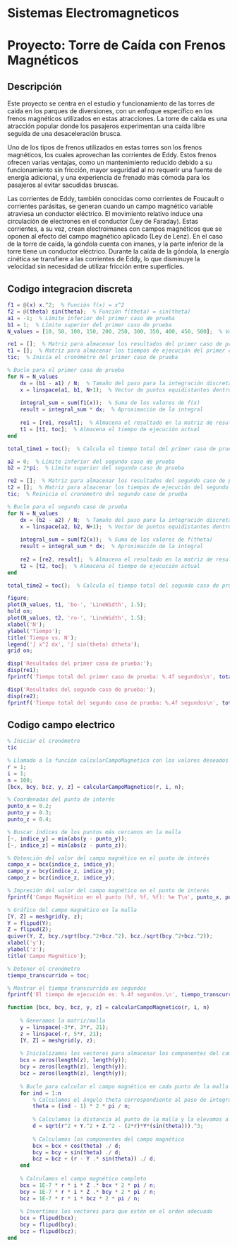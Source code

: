 # Sistemas Electromagneticos

# Proyecto: Torre de Caída con Frenos Magnéticos

## Descripción

Este proyecto se centra en el estudio y funcionamiento de las torres de caída en los parques de diversiones, con un enfoque específico en los frenos magnéticos utilizados en estas atracciones. La torre de caída es una atracción popular donde los pasajeros experimentan una caída libre seguida de una desaceleración brusca.

Uno de los tipos de frenos utilizados en estas torres son los frenos magnéticos, los cuales aprovechan las corrientes de Eddy. Estos frenos ofrecen varias ventajas, como un mantenimiento reducido debido a su funcionamiento sin fricción, mayor seguridad al no requerir una fuente de energía adicional, y una experiencia de frenado más cómoda para los pasajeros al evitar sacudidas bruscas.

Las corrientes de Eddy, también conocidas como corrientes de Foucault o corrientes parásitas, se generan cuando un campo magnético variable atraviesa un conductor eléctrico. El movimiento relativo induce una circulación de electrones en el conductor (Ley de Faraday). Estas corrientes, a su vez, crean electroimanes con campos magnéticos que se oponen al efecto del campo magnético aplicado (Ley de Lenz). En el caso de la torre de caída, la góndola cuenta con imanes, y la parte inferior de la torre tiene un conductor eléctrico. Durante la caída de la góndola, la energía cinética se transfiere a las corrientes de Eddy, lo que disminuye la velocidad sin necesidad de utilizar fricción entre superficies.

## Codigo integracion discreta

``` matlab
f1 = @(x) x.^2;  % Función f(x) = x^2
f2 = @(theta) sin(theta);  % Función f(theta) = sin(theta)
a1 = -1;  % Límite inferior del primer caso de prueba
b1 = 1;  % Límite superior del primer caso de prueba
N_values = [10, 50, 100, 150, 200, 250, 300, 350, 400, 450, 500];  % Valores de N para graficar

re1 = [];  % Matriz para almacenar los resultados del primer caso de prueba
t1 = [];  % Matriz para almacenar los tiempos de ejecución del primer caso de prueba
tic;  % Inicia el cronómetro del primer caso de prueba

% Bucle para el primer caso de prueba
for N = N_values
    dx = (b1 - a1) / N;  % Tamaño del paso para la integración discreta
    x = linspace(a1, b1, N+1);  % Vector de puntos equidistantes dentro del intervalo de integración
    
    integral_sum = sum(f1(x));  % Suma de los valores de f(x)
    result = integral_sum * dx;  % Aproximación de la integral
    
    re1 = [re1, result];  % Almacena el resultado en la matriz de resultados
    t1 = [t1, toc];  % Almacena el tiempo de ejecución actual
end

total_time1 = toc();  % Calcula el tiempo total del primer caso de prueba

a2 = 0;  % Límite inferior del segundo caso de prueba
b2 = 2*pi;  % Límite superior del segundo caso de prueba

re2 = [];  % Matriz para almacenar los resultados del segundo caso de prueba
t2 = [];  % Matriz para almacenar los tiempos de ejecución del segundo caso de prueba
tic;  % Reinicia el cronómetro del segundo caso de prueba

% Bucle para el segundo caso de prueba
for N = N_values
    dx = (b2 - a2) / N;  % Tamaño del paso para la integración discreta
    x = linspace(a2, b2, N+1);  % Vector de puntos equidistantes dentro del intervalo de integración
    
    integral_sum = sum(f2(x));  % Suma de los valores de f(theta)
    result = integral_sum * dx;  % Aproximación de la integral
    
    re2 = [re2, result];  % Almacena el resultado en la matriz de resultados
    t2 = [t2, toc];  % Almacena el tiempo de ejecución actual
end

total_time2 = toc();  % Calcula el tiempo total del segundo caso de prueba

figure;
plot(N_values, t1, 'bo-', 'LineWidth', 1.5);
hold on;
plot(N_values, t2, 'ro-', 'LineWidth', 1.5);
xlabel('N');
ylabel('Tiempo');
title('Tiempo vs. N');
legend('∫ x^2 dx', '∫ sin(theta) dtheta');
grid on;

disp('Resultados del primer caso de prueba:');
disp(re1);
fprintf('Tiempo total del primer caso de prueba: %.4f segundos\n', total_time1);

disp('Resultados del segundo caso de prueba:');
disp(re2);
fprintf('Tiempo total del segundo caso de prueba: %.4f segundos\n', total_time2);
```

## Codigo campo electrico 

``` matlab
% Iniciar el cronómetro
tic

% Llamado a la función calcularCampoMagnetico con los valores deseados
r = 1;
i = 1;
n = 100;
[bcx, bcy, bcz, y, z] = calcularCampoMagnetico(r, i, n);

% Coordenadas del punto de interés
punto_x = 0.2;
punto_y = 0.3;
punto_z = 0.4;

% Buscar índices de los puntos más cercanos en la malla
[~, indice_y] = min(abs(y - punto_y));
[~, indice_z] = min(abs(z - punto_z));

% Obtención del valor del campo magnético en el punto de interés
campo_x = bcx(indice_z, indice_y);
campo_y = bcy(indice_z, indice_y);
campo_z = bcz(indice_z, indice_y);

% Impresión del valor del campo magnético en el punto de interés
fprintf('Campo Magnético en el punto (%f, %f, %f): %e T\n', punto_x, punto_y, punto_z, norm([campo_x, campo_y, campo_z]));

% Gráfico del campo magnético en la malla
[Y, Z] = meshgrid(y, z);
Y = flipud(Y);
Z = flipud(Z);
quiver(Y, Z, bcy./sqrt(bcy.^2+bcz.^2), bcz./sqrt(bcy.^2+bcz.^2));
xlabel('y');
ylabel('z');
title('Campo Magnético');

% Detener el cronómetro
tiempo_transcurrido = toc;

% Mostrar el tiempo transcurrido en segundos
fprintf('El tiempo de ejecución es: %.4f segundos.\n', tiempo_transcurrido);

function [bcx, bcy, bcz, y, z] = calcularCampoMagnetico(r, i, n)
    
    % Generamos la matriz/malla
    y = linspace(-3*r, 3*r, 21);
    z = linspace(-r, 5*r, 21);
    [Y, Z] = meshgrid(y, z);
    
    % Inicializamos los vectores para almacenar los componentes del campo magnético
    bcx = zeros(length(z), length(y));
    bcy = zeros(length(z), length(y));
    bcz = zeros(length(z), length(y));
    
    % Bucle para calcular el campo magnético en cada punto de la malla
    for ind = 1:n
        % Calculamos el ángulo theta correspondiente al paso de integración
        theta = (ind - 1) * 2 * pi / n;
        
        % Calculamos la distancia al punto de la malla y la elevamos a la tercera potencia
        d = sqrt(r^2 + Y.^2 + Z.^2 - (2*r)*Y*(sin(theta))).^3;
        
        % Calculamos los componentes del campo magnético
        bcx = bcx + cos(theta) ./ d;
        bcy = bcy + sin(theta) ./ d;
        bcz = bcz + (r - Y .* sin(theta)) ./ d;
    end
    
    % Calculamos el campo magnético completo
    bcx = 1E-7 * r * i * Z .* bcx * 2 * pi / n;
    bcy = 1E-7 * r * i * Z .* bcy * 2 * pi / n;
    bcz = 1E-7 * r * i * bcz * 2 * pi / n;
    
    % Invertimos los vectores para que estén en el orden adecuado
    bcx = flipud(bcx);
    bcy = flipud(bcy);
    bcz = flipud(bcz);
end


```
